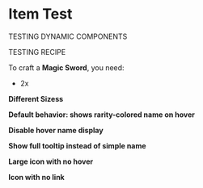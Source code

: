 <script>
  import CustomItem from '$lib/components/CustomItem.svelte';
  import ItemRecipe from '$lib/components/ItemRecipe.svelte';

  // Example recipes
  const customSwordRecipe = {
    recipe: [
      null, { type: 'custom', name: 'mithril_ingot' }, null,
      null, { type: 'custom', name: 'mithril_ingot' }, null,
      null, { type: 'minecraft', name: 'stick' }, null
    ],
    result: { type: 'custom', name: 'blank_tome' },
    title: 'Mithril-tome Sword',
    type: '3x3'
  };
  
</script>

# Item Test
TESTING DYNAMIC COMPONENTS

TESTING RECIPE 

<ItemRecipe 
  recipe={customSwordRecipe.recipe}
  result={customSwordRecipe.result}
  title={customSwordRecipe.title}
  type={customSwordRecipe.type}
  showTooltips={true}
  size="medium"
/>

To craft a **Magic Sword**, you need:

- 2x <CustomItem name="anodized_titanium_ingot" />

**Different Sizess**

<CustomItem name="tome_of_extraction" size="large" />
<CustomItem name="soul_quartz" size="tiny" />
<CustomItem name="berry_tart" size="xxlarge" />
<CustomItem name="tome_of_extraction" size="xxlarge" />

**Default behavior: shows rarity-colored name on hover**

<CustomItem name="anodized_titanium_ingot" />

**Disable hover name display**

<CustomItem name="anodized_titanium_ingot" onHoverShow={false} />

**Show full tooltip instead of simple name**

<CustomItem name="berry_tart" showTooltip={true} size="xxlarge" showComponents={true} />

**Large icon with no hover**

<CustomItem name="anodized_titanium_ingot" size="xxlarge" onHoverShow={false} />

**Icon with no link**

<CustomItem name="anodized_titanium_ingot" size="large" linkToPage={false} />